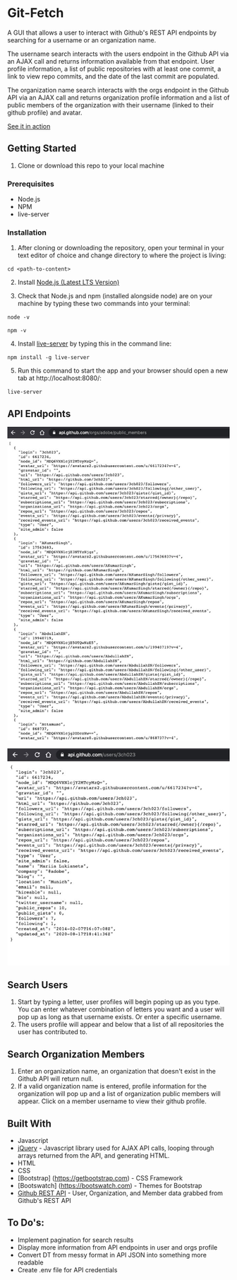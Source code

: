 # Git-Fetch

A GUI that allows a user to interact with Github's REST API endpoints by searching for a username or an organization name. 

The username search interacts with the users endpoint in the Github API via an AJAX call and returns information available from that endpoint. User profile information, a list of public repositories with at least one commit, a link to view repo commits, and the date of the last commit are populated. 

The organization name search interacts with the orgs endpoint in the Github API via an AJAX call and returns organization profile information and a list of public members of the organization with their username (linked to their github profile) and avatar. 

[See it in action](https://mcarpent87.github.io/git-fetch/)

## Getting Started

1. Clone or download this repo to your local machine

### Prerequisites

* Node.js
* NPM
* live-server

### Installation

1. After cloning or downloading the repository, open your terminal in your text editor of choice and change directory to where the project is living: 

```
cd <path-to-content>
```

2. Install [Node.js (Latest LTS Version)](https://nodejs.org/en/download/)

3. Check that Node.js and npm (installed alongside node) are on your machine by typing these two commands into your terminal:

```
node -v
```

```
npm -v
```

4. Install [live-server](https://gist.github.com/donmccurdy/20fb112949324c92c5e8) by typing this in the command line:

```
npm install -g live-server
```

5. Run this command to start the app and your browser should open a new tab at http://localhost:8080/: 

```
live-server
```
## API Endpoints
![Example of orgs/{:orgname}/public_members endpoint](/img/API_1.jpeg)

![Image of Yaktocat](/img/API_2.jpeg)
## Search Users
1. Start by typing a letter, user profiles will begin poping up as you type. You can enter whatever combination of letters you want and a user will pop up as long as that username exists. Or enter a specific username. 
2. The users profile will appear and below that a list of all repositories the user has contributed to. 
## Search Organization Members
1. Enter an organization name, an organization that doesn't exist in the Github API will return null. 
2. If a valid organization name is entered, profile information for the organization will pop up and a list of organization public members will appear. Click on a member username to view their github profile. 

## Built With
* Javascript
* [jQuery](https://jquery.com/) - Javascript library used for AJAX API calls, looping through arrays returned from the API, and generating HTML. 
* HTML
* CSS
* [Bootstrap] (https://getbootstrap.com) - CSS Framework
* [Bootswatch] (https://bootswatch.com) - Themes for Bootstrap
* [Github REST API](https://developer.github.com/v3/) - User, Organization, and Member data grabbed from Github's REST API


## To Do's:

* Implement pagination for search results
* Display more information from API endpoints in user and orgs profile
* Convert DT from messy format in API JSON into something more readable
* Create .env file for API credentials
